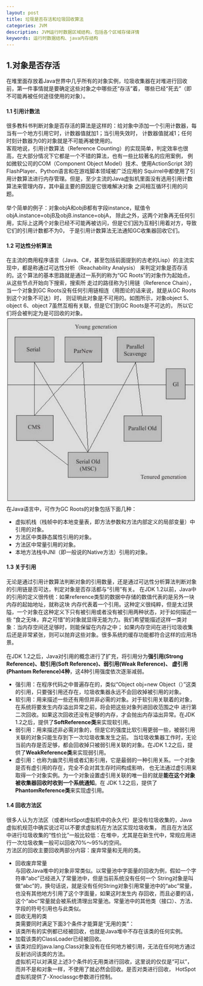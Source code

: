 ```yaml
---
layout: post
title: 垃圾是否存活和垃圾回收算法
categories: JVM
description: JVM运行时数据区域结构，包括各个区域存储详情
keywords: 运行时数据结构、java内存结构
---
```

## 1.对象是否存活
在堆里面存放着Java世界中几乎所有的对象实例，垃圾收集器在对堆进行回收前，第一件事情就是要确定这些对象之中哪些还“存活”着，
哪些已经“死去”（即不可能再被任何途径使用的对象）。
#### 1.1 引用计数法
很多教科书判断对象是否存活的算法是这样的：给对象中添加一个引用计数器，每当有一个地方引用它时，计数器值就加1；当引用失效时，
计数器值就减1；任何时刻计数器为0的对象就是不可能再被使用的。  
客观地说，引用计数算法（Reference Counting）的实现简单，判定效率也很高，在大部分情况下它都是一个不错的算法，也有一些比较著名的应用案例，
例如微软公司的COM（Component Object Model）技术、使用ActionScript 3的FlashPlayer、Python语言和在游戏脚本领域被广泛应用的
Squirrel中都使用了引用计数算法进行内存管理。但是，至少主流的Java虚拟机里面没有选用引用计数算法来管理内存，其中最主要的原因是它很难解决对象
之间相互循环引用的问题。  
<br/>
举个简单的例子：对象objA和objB都有字段instance，赋值令objA.instance=objB及objB.instance=objA，
除此之外，这两个对象再无任何引用，实际上这两个对象已经不可能再被访问，但是它们因为互相引用着对方，导致它们的引用计数都不为0，
于是引用计数算法无法通知GC收集器回收它们。
#### 1.2 可达性分析算法
在主流的商用程序语言（Java、C#，甚至包括前面提到的古老的Lisp）的主流实现中，都是称通过可达性分析（Reachability Analysis）
来判定对象是否存活的。这个算法的基本思路就是通过一系列的称为“GC Roots”的对象作为起始点，从这些节点开始向下搜索，搜索所
走过的路径称为引用链（Reference  Chain），当一个对象到GC  Roots没有任何引用链相连（用图论的话来说，就是从GC Roots到这个对象不可达）时，
则证明此对象是不可用的。如图所示，对象object 5、object 6、object 7虽然互相有关联，但是它们到GC Roots是不可达的，
所以它们将会被判定为是可回收的对象。  
![](/images/posts/JVM/垃圾收集器.png)
在Java语言中，可作为GC Roots的对象包括下面几种：  
- 虚拟机栈（栈帧中的本地变量表，即方法参数和方法内部定义的局部变量）中引用的对象。  
- 方法区中类静态属性引用的对象。  
- 方法区中常量引用的对象。  
- 本地方法栈中JNI（即一般说的Native方法）引用的对象。  
#### 1.3 关于引用
无论是通过引用计数算法判断对象的引用数量，还是通过可达性分析算法判断对象的引用链是否可达，判定对象是否存活都与“引用”有关。
在JDK 1.2以前，Java中的引用的定义很传统：如果reference类型的数据中存储的数值代表的是另外一块内存的起始地址，就称这块
内存代表着一个引用。这种定义很纯粹，但是太过狭隘，一个对象在这种定义下只有被引用或者没有被引用两种状态，对于如何描述一些
“食之无味，弃之可惜”的对象就显得无能为力。我们希望能描述这样一类对象：当内存空间还足够时，则能保留在内存之中；
如果内存空间在进行垃圾收集后还是非常紧张，则可以抛弃这些对象。很多系统的缓存功能都符合这样的应用场景。  
<br/>
在JDK 1.2之后，Java对引用的概念进行了扩充，将引用分为**强引用(Strong Reference)、软引用(Soft Reference)、弱引用(Weak Reference)、
虚引用(Phantom Reference)4种**，这4种引用强度依次逐渐减弱。  
- 强引用：在程序代码之中普遍存在的，类似“Object obj=new Object（）”这类的引用，只要强引用还存在，垃圾收集器永远不会回收掉被引用的对象。  
- 软引用：用来描述一些还有用但并非必需的对象。对于软引用关联着的对象，在系统将要发生内存溢出异常之前，将会把这些对象列进回收范围之中
进行第二次回收。如果这次回收还没有足够的内存，才会抛出内存溢出异常。在JDK 1.2之后，提供了**SoftReference类**来实现软引用。  
- 弱引用：用来描述非必需对象的，但是它的强度比软引用更弱一些，被弱引用关联的对象只能生存到下一次垃圾收集发生之前。
当垃圾收集器工作时，无论当前内存是否足够，都会回收掉只被弱引用关联的对象。在JDK  1.2之后，提供了**WeakReference类**来实现弱引用。  
- 虚引用：也称为幽灵引用或者幻影引用，它是最弱的一种引用关系。一个对象是否有虚引用的存在，完全不会对其生存时间构成影响，
也无法通过虚引用来取得一个对象实例。为一个对象设置虚引用关联的唯一目的就是**能在这个对象被收集器回收时收到一个系统通知**。在
JDK 1.2之后，提供了**PhantomReference类**来实现虚引用。
#### 1.4 回收方法区
很多人认为方法区（或者HotSpot虚拟机中的永久代）是没有垃圾收集的，Java虚拟机规范中确实说过可以不要求虚拟机在方法区实现垃圾收集，
而且在方法区中进行垃圾收集的“性价比”一般比较低：在堆中，尤其是在新生代中，常规应用进行一次垃圾收集一般可以回收70%～95%的空间。  
方法区的回收主要回收两部分内容：废弃常量和无用的类。  
- 回收废弃常量  
与回收Java堆中的对象非常类似。以常量池中字面量的回收为例，假如一个字符串“abc”已经进入了常量池中，但是当前系统没有任何一个
String对象是叫做“abc”的，换句话说，就是没有任何String对象引用常量池中的“abc”常量，也没有其他地方引用了这个字面量，如果这时发生内
存回收，而且必要的话，这个“abc”常量就会被系统清理出常量池。常量池中的其他类（接口）、方法、字段的符号引用也与此类似。  
- 回收无用的类  
类需要同时满足下面3个条件才能算是“无用的类”：  
- 该类所有的实例都已经被回收，也就是Java堆中不存在该类的任何实例。  
- 加载该类的ClassLoader已经被回收。  
- 该类对应的java.lang.Class对象没有在任何地方被引用，无法在任何地方通过反射访问该类的方法。  
虚拟机可以对满足上述3个条件的无用类进行回收，这里说的仅仅是“可以”，而并不是和对象一样，不使用了就必然会回收。是否对类进行回收，
HotSpot虚拟机提供了-Xnoclassgc参数进行控制。
